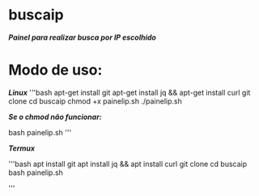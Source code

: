 # buscaip
___Painel para realizar busca por IP escolhido___

# Modo de uso:

___Linux___
'''bash
apt-get install git
apt-get install jq && apt-get install curl
git clone
cd buscaip
chmod +x painelip.sh
./painelip.sh

___Se o chmod não funcionar:___

bash painelip.sh
'''

___Termux___

'''bash
apt install git
apt install jq && apt install curl
git clone 
cd buscaip
bash painelip.sh

'''
